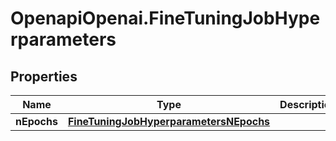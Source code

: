 # OpenapiOpenai.FineTuningJobHyperparameters

## Properties

Name | Type | Description | Notes
------------ | ------------- | ------------- | -------------
**nEpochs** | [**FineTuningJobHyperparametersNEpochs**](FineTuningJobHyperparametersNEpochs.md) |  | 


